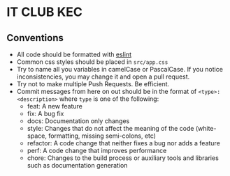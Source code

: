 # IT CLUB KEC

## Conventions

* All code should be formatted with [eslint](https://eslint.org/)
* Common css styles should be placed in `src/app.css`
* Try to name all you variables in camelCase or PascalCase. If you notice inconsistencies, you may change it and open a pull request.
* Try not to make multiple Push Requests. Be efficient. 
* Commit messages from here on out should be in the format of `<type>: <description>` where `type` is one of the following:
  * feat: A new feature
  * fix: A bug fix
  * docs: Documentation only changes
  * style: Changes that do not affect the meaning of the code (white-space, formatting, missing semi-colons, etc)
  * refactor: A code change that neither fixes a bug nor adds a feature
  * perf: A code change that improves performance
  * chore: Changes to the build process or auxiliary tools and libraries such as documentation generation

